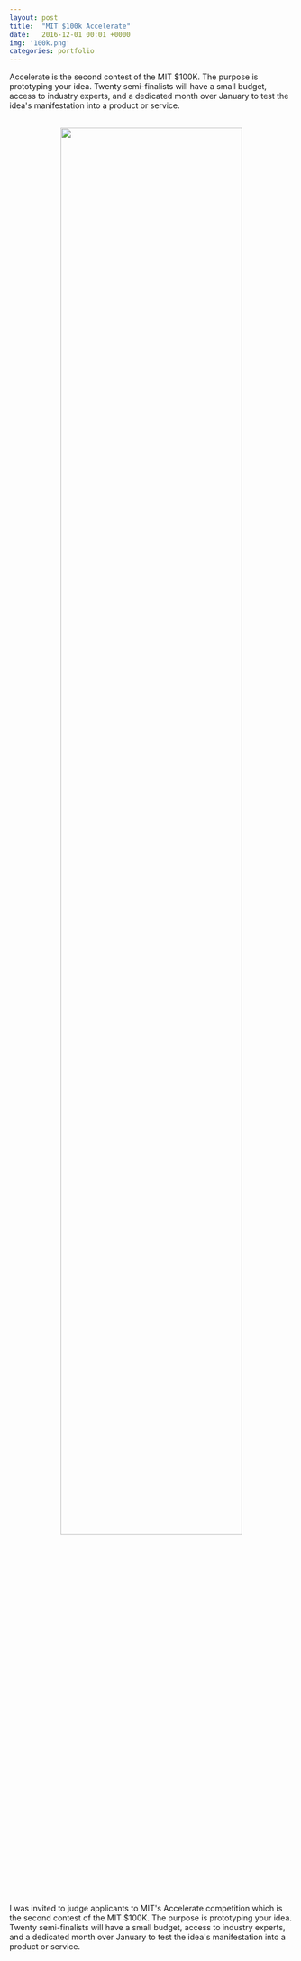 ```yaml
---
layout: post
title:  "MIT $100k Accelerate"
date:   2016-12-01 00:01 +0000
img: '100k.png'
categories: portfolio
---
```


Accelerate is the second contest of the MIT $100K. The purpose is prototyping your idea. Twenty semi-finalists will have a small budget, access to industry experts, and a dedicated month over January to test the idea's manifestation into a product or service.

<center>
<br/>
<img src="{{ site.url }}/assets/img/2014/100k.png" style="width:80%">
<br/>
</center>
<br/>

I was invited to judge applicants to MIT's Accelerate competition which is the second contest of the MIT $100K. The purpose is prototyping your idea. Twenty semi-finalists will have a small budget, access to industry experts, and a dedicated month over January to test the idea's manifestation into a product or service.

